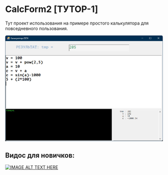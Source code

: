 # CalcForm2 [ТУТОР-1]

Тут проект использования на примере простого калькулятора для повседневного пользования.
 
  ![Screenshot vsVolga](../../../scrshorts/CalcForm2.jpg)
  
## Видос для новичков:
 
  [![IMAGE ALT TEXT HERE](http://img.youtube.com/vi/XpcirerFFo0/0.jpg)](https://www.youtube.com/watch?v=XpcirerFFo0)